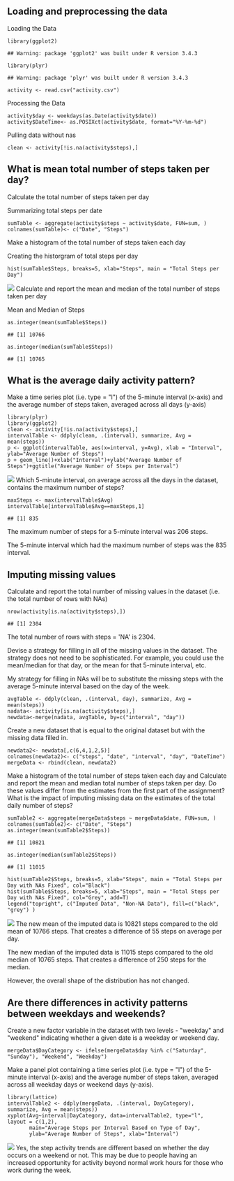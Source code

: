 Loading and preprocessing the data
----------------------------------

Loading the Data

    library(ggplot2)

    ## Warning: package 'ggplot2' was built under R version 3.4.3

    library(plyr)

    ## Warning: package 'plyr' was built under R version 3.4.3

    activity <- read.csv("activity.csv")

Processing the Data

    activity$day <- weekdays(as.Date(activity$date))
    activity$DateTime<- as.POSIXct(activity$date, format="%Y-%m-%d")

Pulling data without nas

    clean <- activity[!is.na(activity$steps),]

What is mean total number of steps taken per day?
-------------------------------------------------

Calculate the total number of steps taken per day

Summarizing total steps per date

    sumTable <- aggregate(activity$steps ~ activity$date, FUN=sum, )
    colnames(sumTable)<- c("Date", "Steps")

Make a histogram of the total number of steps taken each day

Creating the historgram of total steps per day

    hist(sumTable$Steps, breaks=5, xlab="Steps", main = "Total Steps per Day")

![](PA_Template1_files/figure-markdown_strict/unnamed-chunk-5-1.png)
Calculate and report the mean and median of the total number of steps
taken per day

Mean and Median of Steps

    as.integer(mean(sumTable$Steps))

    ## [1] 10766

    as.integer(median(sumTable$Steps))

    ## [1] 10765

What is the average daily activity pattern?
-------------------------------------------

Make a time series plot (i.e. type = "l") of the 5-minute interval
(x-axis) and the average number of steps taken, averaged across all days
(y-axis)

    library(plyr)
    library(ggplot2)
    clean <- activity[!is.na(activity$steps),]
    intervalTable <- ddply(clean, .(interval), summarize, Avg = mean(steps))
    p <- ggplot(intervalTable, aes(x=interval, y=Avg), xlab = "Interval", ylab="Average Number of Steps")
    p + geom_line()+xlab("Interval")+ylab("Average Number of Steps")+ggtitle("Average Number of Steps per Interval")

![](PA_Template1_files/figure-markdown_strict/unnamed-chunk-7-1.png)
Which 5-minute interval, on average across all the days in the dataset,
contains the maximum number of steps?

    maxSteps <- max(intervalTable$Avg)
    intervalTable[intervalTable$Avg==maxSteps,1]

    ## [1] 835

The maximum number of steps for a 5-minute interval was 206 steps.

The 5-minute interval which had the maximum number of steps was the 835
interval.

Imputing missing values
-----------------------

Calculate and report the total number of missing values in the dataset
(i.e. the total number of rows with NAs)

    nrow(activity[is.na(activity$steps),])

    ## [1] 2304

The total number of rows with steps = 'NA' is 2304.

Devise a strategy for filling in all of the missing values in the
dataset. The strategy does not need to be sophisticated. For example,
you could use the mean/median for that day, or the mean for that
5-minute interval, etc.

My strategy for filling in NAs will be to substitute the missing steps
with the average 5-minute interval based on the day of the week.

    avgTable <- ddply(clean, .(interval, day), summarize, Avg = mean(steps))
    nadata<- activity[is.na(activity$steps),]
    newdata<-merge(nadata, avgTable, by=c("interval", "day"))

Create a new dataset that is equal to the original dataset but with the
missing data filled in.

    newdata2<- newdata[,c(6,4,1,2,5)]
    colnames(newdata2)<- c("steps", "date", "interval", "day", "DateTime")
    mergeData <- rbind(clean, newdata2)

Make a histogram of the total number of steps taken each day and
Calculate and report the mean and median total number of steps taken per
day. Do these values differ from the estimates from the first part of
the assignment? What is the impact of imputing missing data on the
estimates of the total daily number of steps?

    sumTable2 <- aggregate(mergeData$steps ~ mergeData$date, FUN=sum, )
    colnames(sumTable2)<- c("Date", "Steps")
    as.integer(mean(sumTable2$Steps))

    ## [1] 10821

    as.integer(median(sumTable2$Steps))

    ## [1] 11015

    hist(sumTable2$Steps, breaks=5, xlab="Steps", main = "Total Steps per Day with NAs Fixed", col="Black")
    hist(sumTable$Steps, breaks=5, xlab="Steps", main = "Total Steps per Day with NAs Fixed", col="Grey", add=T)
    legend("topright", c("Imputed Data", "Non-NA Data"), fill=c("black", "grey") )

![](PA_Template1_files/figure-markdown_strict/unnamed-chunk-12-1.png)
The new mean of the imputed data is 10821 steps compared to the old mean
of 10766 steps. That creates a difference of 55 steps on average per
day.

The new median of the imputed data is 11015 steps compared to the old
median of 10765 steps. That creates a difference of 250 steps for the
median.

However, the overall shape of the distribution has not changed.

Are there differences in activity patterns between weekdays and weekends?
-------------------------------------------------------------------------

Create a new factor variable in the dataset with two levels - "weekday"
and "weekend" indicating whether a given date is a weekday or weekend
day.

    mergeData$DayCategory <- ifelse(mergeData$day %in% c("Saturday", "Sunday"), "Weekend", "Weekday")

Make a panel plot containing a time series plot (i.e. type = "l") of the
5-minute interval (x-axis) and the average number of steps taken,
averaged across all weekday days or weekend days (y-axis).

    library(lattice) 
    intervalTable2 <- ddply(mergeData, .(interval, DayCategory), summarize, Avg = mean(steps))
    xyplot(Avg~interval|DayCategory, data=intervalTable2, type="l",  layout = c(1,2),
           main="Average Steps per Interval Based on Type of Day", 
           ylab="Average Number of Steps", xlab="Interval")

![](PA_Template1_files/figure-markdown_strict/unnamed-chunk-14-1.png)
Yes, the step activity trends are different based on whether the day
occurs on a weekend or not. This may be due to people having an
increased opportunity for activity beyond normal work hours for those
who work during the week.
